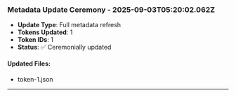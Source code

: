### Metadata Update Ceremony - 2025-09-03T05:20:02.062Z
- **Update Type**: Full metadata refresh
- **Tokens Updated**: 1
- **Token IDs**: 1
- **Status**: ✅ Ceremonially updated

#### Updated Files:
- token-1.json

---


